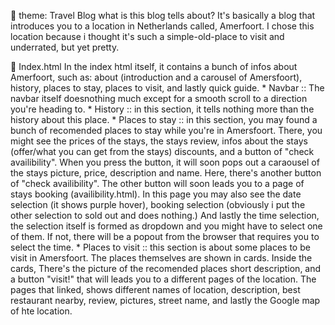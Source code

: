 💭 theme: Travel Blog
    what is this blog tells about? It's basically a blog that introduces you to a location in Netherlands called, Amerfoort.
    I chose this location because i thought it's such a simple-old-place to visit and underrated, but yet pretty.
    
🔅 Index.html
    In the index html itself, it contains a bunch of infos about Amerfoort, such as: about (introduction and a carousel of Amersfoort), history, places to stay, places to visit, and lastly quick guide.
    * Navbar :: The navbar itself doesnothing much except for a smooth scroll to a direction you're heading to.
    * History :: in this section, it tells nothing more than the history about this place.
    * Places to stay :: in this section, you may found a bunch of recomended places to stay while you're in Amersfoort.
                        There, you might see the prices of the stays, the stays review, infos about the stays (offer/what you can get from the stays) discounts, and a button of "check availibility".
                        When you press the button, it will soon pops out a caraousel of the stays picture, price, description and name. Here, there's another button of "check availibility".
                        The other button will soon leads you to a page of stays booking (availibility.html). In this page you may also see the date selection (it shows purple hover), booking selection (obviously
                        i put the other selection to sold out and does nothing.) And lastly the time selection, the selection itself is formed as dropdown and you might have to select one of them.
                        If not, there will be a popout from the browser that requires you to select the time.
    * Places to visit :: this section is about some places to be visit in Amersfoort. The places themselves are shown in cards. Inside the cards, There's the picture of the recomended places
                        short description, and a button "visit!" that will leads you to a different pages of the location. The pages that linked, shows different names of location, description,
                        best restaurant nearby, review, pictures, street name, and lastly the Google map of hte location.
